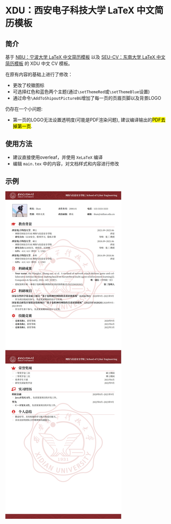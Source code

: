# XDU：西安电子科技大学 LaTeX 中文简历模板

## 简介
基于 
[NBU：宁波大学 LaTeX 中文简历模板](https://www.overleaf.com/latex/templates/nbu-zhu-bo-da-xue-latex-zhong-wen-jian-li-mo-ban/rwxqrsptnxtq)
以及
[SEU-CV：东南大学 LaTeX 中文简历模板](https://github.com/Exception0x0194/SEU-CV?tab=readme-ov-file) 
的 XDU 中文 CV 模板。

在原有内容的基础上进行了修改：

- 更改了校徽图标
- 可选择红色和蓝色两个主题(通过`\setThemeRed`或`\setThemeBlue`设置)
- 通过命令`\AddToShipoutPictureBG`增加了每一页的页眉页脚以及背景LOGO

仍存在一个小问题:

- 第一页的LOGO无法设置透明度(可能是PDF渲染问题), 建议编译输出的<mark>PDF去掉第一页</mark>.

## 使用方法

- 建议直接使用overleaf，并使用 `XeLaTeX` 编译
- 编辑 `main.tex` 中的内容，对文档样式和内容进行修改

## 示例

![](./demo.jpg)